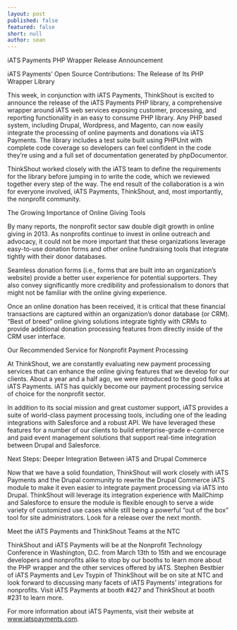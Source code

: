 ```yaml
---
layout: post
published: false
featured: false
short: null
author: sean
---
```


iATS Payments PHP Wrapper Release Announcement

iATS Payments’ Open Source Contributions: The Release of Its PHP Wrapper Library

This week, in conjunction with iATS Payments, ThinkShout is excited to announce the release of the iATS Payments PHP library, a comprehensive wrapper around iATS web services exposing customer, processing, and reporting functionality in an easy to consume PHP library. Any PHP based system, including Drupal, Wordpress, and Magento, can now easily integrate the processing of online payments and donations via iATS Payments. The library includes a test suite built using PHPUnit with complete code coverage so developers can feel confident in the code they’re using and a full set of documentation generated by phpDocumentor.

ThinkShout worked closely with the iATS team to define the requirements for the library before jumping in to write the code, which we reviewed together every step of the way. The end result of the collaboration is a win for everyone involved, iATS Payments, ThinkShout, and, most importantly, the nonprofit community.

The Growing Importance of Online Giving Tools

By many reports, the nonprofit sector saw double digit growth in online giving in 2013. As nonprofits continue to invest in online outreach and advocacy, it could not be more important that these organizations leverage easy-to-use donation forms and other online fundraising tools that integrate tightly with their donor databases.

Seamless donation forms (i.e., forms that are built into an organization’s website) provide a better user experience for potential supporters. They also convey significantly more credibility and professionalism to donors that might not be familiar with the online giving experience.

Once an online donation has been received, it is critical that these financial transactions are captured within an organization’s donor database (or CRM). “Best of breed” online giving solutions integrate tightly with CRMs to provide additional donation processing features from directly inside of the CRM user interface.

Our Recommended Service for Nonprofit Payment Processing

At ThinkShout, we are constantly evaluating new payment processing services that can enhance the online giving features that we develop for our clients. About a year and a half ago, we were introduced to the good folks at iATS Payments. iATS has quickly become our payment processing service of choice for the nonprofit sector.

In addition to its social mission and great customer support, iATS provides a suite of world-class payment processing tools, including one of the leading integrations with Salesforce and a robust API. We have leveraged these features for a number of our clients to build enterprise-grade e-commerce and paid event management solutions that support real-time integration between Drupal and Salesforce.

Next Steps: Deeper Integration Between iATS and Drupal Commerce

Now that we have a solid foundation, ThinkShout will work closely with iATS Payments and the Drupal community to rewrite the Drupal Commerce iATS module to make it even easier to integrate payment processing via iATS into Drupal. ThinkShout will leverage its integration experience with MailChimp and Salesforce to ensure the module is flexible enough to serve a wide variety of customized use cases while still being a powerful “out of the box” tool for site administrators. Look for a release over the next month.

Meet the iATS Payments and ThinkShout Teams at the NTC

ThinkShout and iATS Payments will be at the Nonprofit Technology Conference in Washington, D.C. from March 13th to 15th and we encourage developers and nonprofits alike to stop by our booths to learn more about the PHP wrapper and the other services offered by iATS. Stephen Bestbier of iATS Payments and Lev Tsypin of ThinkShout will be on site at NTC and look forward to discussing many facets of iATS Payments’ integrations for nonprofits.  Visit iATS Payments at booth #427 and ThinkShout at booth #231 to learn more.

For more information about iATS Payments, visit their website at www.iatspayments.com.  
